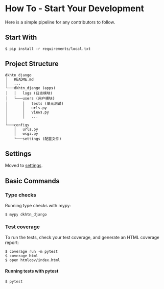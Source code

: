 How To - Start Your Development
======================================================================

Here is a simple pipeline for any contributors to follow.

## Start With

    $ pip install -r requirements/local.txt

## Project Structure

```
dkhtn_django
│   README.md    
│   ...
└───dkhtn_django (apps)
│   │   logs (日志模块)
│   └───users (用户模块)
│       │   tests (单元测试)
│       │   urls.py
│       │   views.py
│       │   ...
│   
└───configs
    │   urls.py
    │   wsgi.py
    └───settings (配置文件)
```

## Settings

Moved to [settings](http://cookiecutter-django.readthedocs.io/en/latest/settings.html).

## Basic Commands

### Type checks

Running type checks with mypy:

    $ mypy dkhtn_django

### Test coverage

To run the tests, check your test coverage, and generate an HTML coverage report:

    $ coverage run -m pytest
    $ coverage html
    $ open htmlcov/index.html

#### Running tests with pytest

    $ pytest

